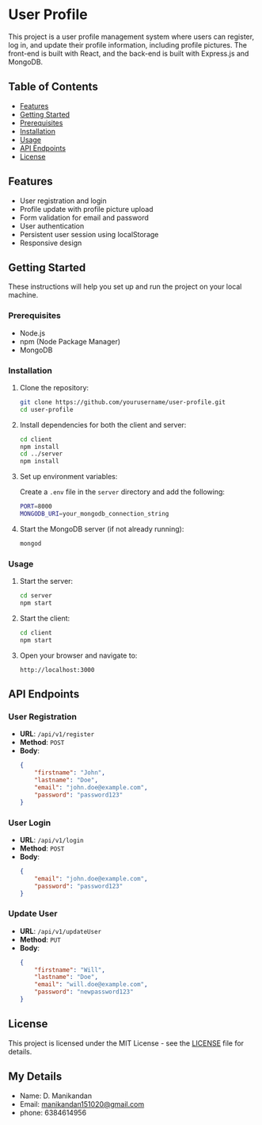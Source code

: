 # User Profile

This project is a user profile management system where users can register, log in, and update their profile information, including profile pictures. The front-end is built with React, and the back-end is built with Express.js and MongoDB.

## Table of Contents

- [Features](#features)
- [Getting Started](#getting-started)
- [Prerequisites](#prerequisites)
- [Installation](#installation)
- [Usage](#usage)
- [API Endpoints](#api-endpoints)
- [License](#license)

## Features

- User registration and login
- Profile update with profile picture upload
- Form validation for email and password
- User authentication
- Persistent user session using localStorage
- Responsive design

## Getting Started

These instructions will help you set up and run the project on your local machine.

### Prerequisites

- Node.js
- npm (Node Package Manager)
- MongoDB

### Installation

1. Clone the repository:
    ```sh
    git clone https://github.com/yourusername/user-profile.git
    cd user-profile
    ```

2. Install dependencies for both the client and server:
    ```sh
    cd client
    npm install
    cd ../server
    npm install
    ```

3. Set up environment variables:

    Create a `.env` file in the `server` directory and add the following:
    ```sh
    PORT=8000
    MONGODB_URI=your_mongodb_connection_string
    ```

4. Start the MongoDB server (if not already running):
    ```sh
    mongod
    ```

### Usage

1. Start the server:
    ```sh
    cd server
    npm start
    ```

2. Start the client:
    ```sh
    cd client
    npm start
    ```

3. Open your browser and navigate to:
    ```
    http://localhost:3000
    ```

## API Endpoints

### User Registration

- **URL**: `/api/v1/register`
- **Method**: `POST`
- **Body**:
    ```json
    {
        "firstname": "John",
        "lastname": "Doe",
        "email": "john.doe@example.com",
        "password": "password123"
    }
    ```

### User Login

- **URL**: `/api/v1/login`
- **Method**: `POST`
- **Body**:
    ```json
    {
        "email": "john.doe@example.com",
        "password": "password123"
    }
    ```

### Update User

- **URL**: `/api/v1/updateUser`
- **Method**: `PUT`
- **Body**:
    ```json
    {
        "firstname": "Will",
        "lastname": "Doe",
        "email": "will.doe@example.com",
        "password": "newpassword123"
    }
    ```

## License

This project is licensed under the MIT License - see the [LICENSE](LICENSE) file for details.

## My Details

- Name: D. Manikandan
- Email: manikandan151020@gmail.com
- phone: 6384614956
